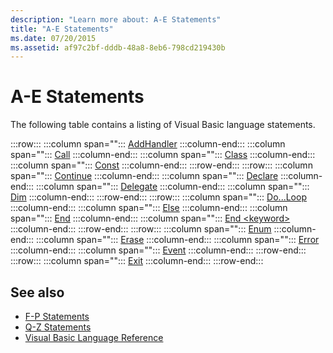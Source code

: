 ```yaml
---
description: "Learn more about: A-E Statements"
title: "A-E Statements"
ms.date: 07/20/2015
ms.assetid: af97c2bf-dddb-48a8-8eb6-798cd219430b
---
```

# A-E Statements

The following table contains a listing of Visual Basic language statements.  
  
:::row:::
   :::column span="":::
      [AddHandler](addhandler-statement.md)
   :::column-end:::
   :::column span="":::
      [Call](call-statement.md)
   :::column-end:::
   :::column span="":::
      [Class](class-statement.md)
   :::column-end:::
   :::column span="":::
      [Const](const-statement.md)
   :::column-end:::
:::row-end:::
:::row:::
   :::column span="":::
      [Continue](continue-statement.md)
   :::column-end:::
   :::column span="":::
      [Declare](declare-statement.md)
   :::column-end:::
   :::column span="":::
      [Delegate](delegate-statement.md)
   :::column-end:::
   :::column span="":::
      [Dim](dim-statement.md)
   :::column-end:::
:::row-end:::
:::row:::
   :::column span="":::
      [Do...Loop](do-loop-statement.md)
   :::column-end:::
   :::column span="":::
      [Else](else-statement.md)
   :::column-end:::
   :::column span="":::
      [End](end-statement.md)
   :::column-end:::
   :::column span="":::
      [End \<keyword>](end-keyword-statement.md)
   :::column-end:::
:::row-end:::
:::row:::
   :::column span="":::
      [Enum](enum-statement.md)
   :::column-end:::
   :::column span="":::
      [Erase](erase-statement.md)
   :::column-end:::
   :::column span="":::
      [Error](error-statement.md)
   :::column-end:::
   :::column span="":::
      [Event](event-statement.md)
   :::column-end:::
:::row-end:::
:::row:::
   :::column span="":::
      [Exit](exit-statement.md)
   :::column-end:::
:::row-end:::
  
## See also

- [F-P Statements](f-p-statements.md)
- [Q-Z Statements](q-z-statements.md)
- [Visual Basic Language Reference](../index.md)
